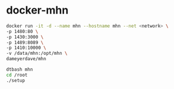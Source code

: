 # docker-mhn
```bash
docker run -it -d --name mhn --hostname mhn --net <network> \
-p 1480:80 \
-p 1430:3000 \
-p 1489:8089 \
-p 1410:10000 \
-v /data/mhn:/opt/mhn \
dameyerdave/mhn
```

```bash
dtbash mhn
cd /root
./setup
```
